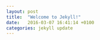 ```yaml
---
layout: post
title:  "Welcome to Jekyll!"
date:   2016-03-07 16:41:14 +0100
categories: jekyll update
---
```

